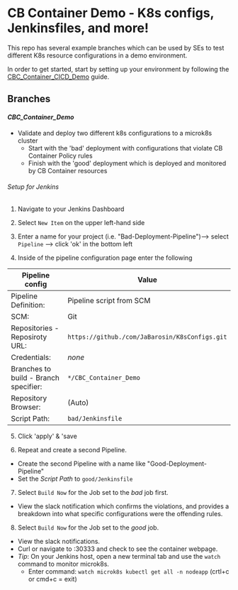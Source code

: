 # CB Container Demo - K8s configs, Jenkinsfiles, and more!

This repo has several example branches which can be used by SEs to test different K8s resource configurations in a demo environment.

In order to get started, start by setting up your environment by following the [CBC_Container_CICD_Demo](https://github.com/ncomeau/CBC_Container_CICD_Demo) guide.

## Branches

#### _CBC_Container_Demo_

  * Validate and deploy two different k8s configurations to a microk8s cluster
    * Start with the 'bad' deployment with configurations that violate CB Container Policy rules
    * Finish with the 'good' deployment which is deployed and monitored by CB Container resources

###### Setup for Jenkins

  1. Navigate to your Jenkins Dashboard

  2. Select ```New Item``` on the upper left-hand side

  3. Enter a name for your project (i.e. "Bad-Deployment-Pipeline")--> select ```Pipeline``` --> click 'ok' in the bottom left

  4. Inside of the pipeline configuration page enter the following

Pipeline config | Value
--------------------- | ---------------------
Pipeline Definition: | Pipeline script from SCM
SCM: | Git
Repositories - Reposiroty URL: | ```https://github./com/JaBarosin/K8sConfigs.git```
Credentials: | _none_
Branches to build - Branch specifier: | ```*/CBC_Container_Demo```
Repository Browser: | (Auto)
Script Path: | ```bad/Jenkinsfile```

  5. Click 'apply' & 'save

  6. Repeat and create a second Pipeline.

  * Create the second Pipeline with a name like "Good-Deployment-Pipeline"
  * Set the _Script Path_ to ```good/Jenkinsfile```

  7. Select ```Build Now``` for the Job set to the _bad_ job first.

  * View the slack notification which confirms the violations, and provides a breakdown into what specific configurations were the offending rules.

  8. Select ```Build Now``` for the Job set to the _good_ job.

  * View the slack notifications.
  * Curl or navigate to <your-IP-address>:30333 and check to see the container webpage.
  * _Tip_: On your Jenkins host, open a new terminal tab and use the ```watch``` command to monitor microk8s.
    - Enter command: ```watch microk8s kubectl get all -n nodeapp``` (crtl+c or cmd+c = exit)
